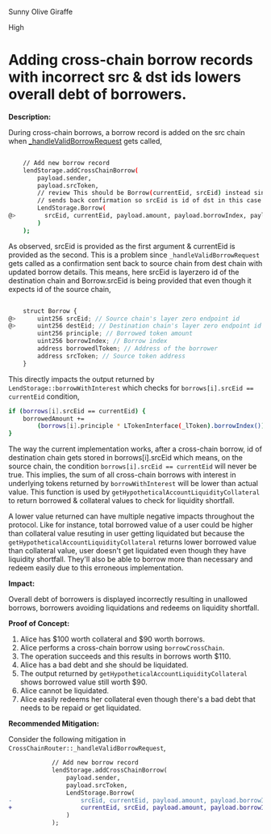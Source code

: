 Sunny Olive Giraffe

High

# Adding cross-chain borrow records with incorrect src & dst ids lowers overall debt of borrowers.

**Description:** 

During cross-chain borrows, a borrow record is added on the src chain when [_handleValidBorrowRequest](https://github.com/sherlock-audit/2025-05-lend-audit-contest/blob/main/Lend-V2/src/LayerZero/CrossChainRouter.sol#L722) gets called,

```bash 

    // Add new borrow record
    lendStorage.addCrossChainBorrow(
        payload.sender,
        payload.srcToken,
        // review This should be Borrow(currentEid, srcEid) instead since this function runs when dst chain
        // sends back confirmation so srcEid is id of dst in this case.
        LendStorage.Borrow(
@>        srcEid, currentEid, payload.amount, payload.borrowIndex, payload.destlToken, payload.srcToken
        )
    );

```

As observed, srcEid is provided as the first argument & currentEid is provided as the second. This is a problem since `_handleValidBorrowRequest` gets called as a confirmation sent back to source chain from dest chain with updated borrow details.
This means, here srcEid is layerzero id of the destination chain and Borrow.srcEid is being provided that even though it expects id of the source chain,

```javascript

    struct Borrow {
@>      uint256 srcEid; // Source chain's layer zero endpoint id
@>      uint256 destEid; // Destination chain's layer zero endpoint id
        uint256 principle; // Borrowed token amount
        uint256 borrowIndex; // Borrow index
        address borrowedlToken; // Address of the borrower
        address srcToken; // Source token address
    }

```

This directly impacts the output returned by `LendStorage::borrowWithInterest` which checks for `borrows[i].srcEid == currentEid` condition,

```bash
if (borrows[i].srcEid == currentEid) {
    borrowedAmount +=
        (borrows[i].principle * LTokenInterface(_lToken).borrowIndex()) / borrows[i].borrowIndex;
}

```

The way the current implementation works, after a cross-chain borrow, id of destination chain gets stored in borrows[i].srcEid which means, on the source chain, the condition `borrows[i].srcEid == currentEid` will never be true. This implies, the sum of all cross-chain borrows with interest in underlying tokens returned by `borrowWithInterest` will be lower than actual value. This function is used by `getHypotheticalAccountLiquidityCollateral` to return borrowed & collateral values to check for liquidity shortfall. 

A lower value returned can have multiple negative impacts throughout the protocol. Like for instance, total borrowed value of a user could be higher than collateral value resuting in user getting liquidated but because the `getHypotheticalAccountLiquidityCollateral` returns lower borrowed value than collateral value, user doesn't get liquidated even though they have liquidity shortfall. They'll also be able to borrow more than necessary and redeem easily due to this erroneous implementation.

**Impact:** 

Overall debt of borrowers is displayed incorrectly resulting in unallowed borrows, borrowers avoiding liquidations and redeems on liquidity shortfall.

**Proof of Concept:**

1. Alice has $100 worth collateral and $90 worth borrows.
2. Alice performs a cross-chain borrow using `borrowCrossChain`.
3. The operation succeeds and this results in borrows worth $110.
4. Alice has a bad debt and she should be liquidated.
5. The output returned by `getHypotheticalAccountLiquidityCollateral` shows borrowed value still worth $90.
6. Alice cannot be liquidated.
7. Alice easily redeems her collateral even though there's a bad debt that needs to be repaid or get liquidated.

**Recommended Mitigation:** 

Consider the following mitigation in `CrossChainRouter::_handleValidBorrowRequest`,

```diff
            // Add new borrow record
            lendStorage.addCrossChainBorrow(
                payload.sender,
                payload.srcToken,
                LendStorage.Borrow(
-                   srcEid, currentEid, payload.amount, payload.borrowIndex, payload.destlToken, payload.srcToken
+                   currentEid, srcEid, payload.amount, payload.borrowIndex, payload.destlToken, payload.srcToken
                )
            );


```